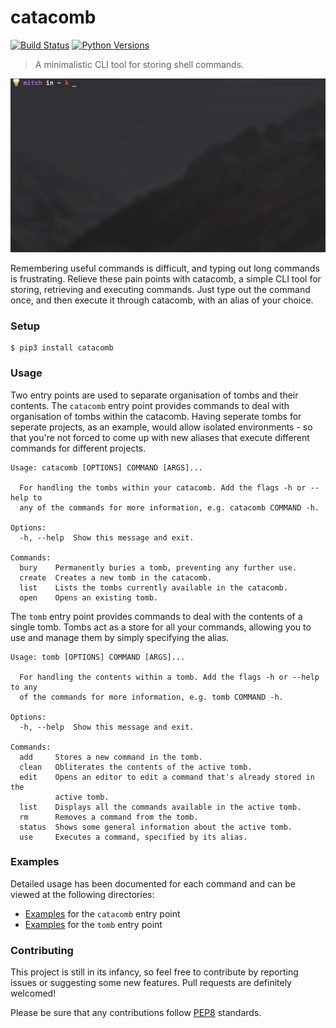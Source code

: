# catacomb

[![Build Status](https://travis-ci.org/mitchjeitani/catacomb.svg?branch=develop)](https://travis-ci.org/mitchjeitani/catacomb)
[![Python Versions](https://img.shields.io/badge/python-3.4,%203.5,%203.6-blue.svg)](https://travis-ci.org/mitchjeitani/catacomb)

> A minimalistic CLI tool for storing shell commands.

![](./media/catacomb-demo.gif)

Remembering useful commands is difficult, and typing out long commands is frustrating. Relieve these pain points with catacomb, a simple CLI tool for storing, retrieving and executing commands. Just type out the command once, and then execute it through catacomb, with an alias of your choice.

### Setup

```
$ pip3 install catacomb
```

### Usage

Two entry points are used to separate organisation of tombs and their contents. The `catacomb` entry point provides commands to deal with organisation of tombs within the catacomb. Having seperate tombs for seperate projects, as an example, would allow isolated environments - so that you're not forced to come up with new aliases that execute different commands for different projects.

```
Usage: catacomb [OPTIONS] COMMAND [ARGS]...

  For handling the tombs within your catacomb. Add the flags -h or --help to
  any of the commands for more information, e.g. catacomb COMMAND -h.

Options:
  -h, --help  Show this message and exit.

Commands:
  bury    Permanently buries a tomb, preventing any further use.
  create  Creates a new tomb in the catacomb.
  list    Lists the tombs currently available in the catacomb.
  open    Opens an existing tomb.
```

The `tomb` entry point provides commands to deal with the contents of a single tomb. Tombs act as a store for all your commands, allowing you to use and manage them by simply specifying the alias.

```
Usage: tomb [OPTIONS] COMMAND [ARGS]...

  For handling the contents within a tomb. Add the flags -h or --help to any
  of the commands for more information, e.g. tomb COMMAND -h.

Options:
  -h, --help  Show this message and exit.

Commands:
  add     Stores a new command in the tomb.
  clean   Obliterates the contents of the active tomb.
  edit    Opens an editor to edit a command that's already stored in the
          active tomb.
  list    Displays all the commands available in the active tomb.
  rm      Removes a command from the tomb.
  status  Shows some general information about the active tomb.
  use     Executes a command, specified by its alias.
```

### Examples

Detailed usage has been documented for each command and can be viewed at the following directories:

* [Examples](examples/catacomb) for the `catacomb` entry point
* [Examples](examples/tomb) for the `tomb` entry point

### Contributing

This project is still in its infancy, so feel free to contribute by reporting issues or suggesting some new features. Pull requests are definitely welcomed!

Please be sure that any contributions follow [PEP8](https://www.python.org/dev/peps/pep-0008/) standards.
